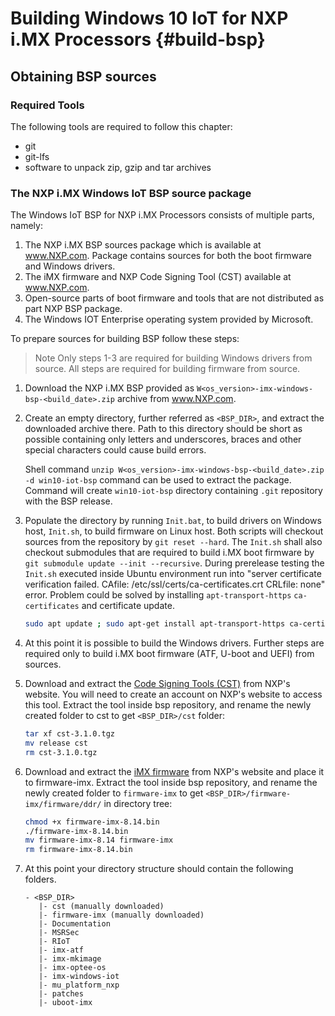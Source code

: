 Building Windows 10 IoT for NXP i.MX Processors {#build-bsp}
====

## Obtaining BSP sources

### Required Tools
The following tools are required to follow this chapter:
  - git
  - git-lfs
  - software to unpack zip, gzip and tar archives

### The NXP i.MX Windows IoT BSP source package

The Windows IoT BSP for NXP i.MX Processors consists of multiple parts, namely:
 1) The NXP i.MX BSP sources package which is available at www.NXP.com. Package contains sources for both the boot firmware and Windows drivers.
 2) The iMX firmware and NXP Code Signing Tool (CST) available at www.NXP.com.
 3) Open-source parts of boot firmware and tools that are not distributed as part NXP BSP package.
 4) The Windows IOT Enterprise operating system provided by Microsoft.

To prepare sources for building BSP follow these steps:

> Note Only steps 1-3 are required for building Windows drivers from source. All steps are required for building firmware from source.

 1) Download the NXP i.MX BSP provided as `W<os_version>-imx-windows-bsp-<build_date>.zip` archive from www.NXP.com.

 2) Create an empty directory, further referred as `<BSP_DIR>`, and extract the downloaded archive there.
    Path to this directory should be short as possible containing only letters and underscores, braces and other special characters could cause build errors.

    Shell command `unzip W<os_version>-imx-windows-bsp-<build_date>.zip -d win10-iot-bsp` command can be used to extract the package.
    Command will create `win10-iot-bsp` directory containing `.git` repository with the BSP release.

 3) Populate the directory by running `Init.bat`, to build drivers on Windows host, `Init.sh`, to build firmware on Linux host.
    Both scripts will checkout sources from the repository by `git reset --hard`. The `Init.sh` shall also checkout submodules that are required to build i.MX boot firmware by `git submodule update --init --recursive`.
    During prerelease testing the `Init.sh` executed inside Ubuntu environment run into "server certificate verification failed. CAfile: /etc/ssl/certs/ca-certificates.crt CRLfile: none" error.
    Problem could be solved by installing `apt-transport-https` `ca-certificates` and certificate update.

    ```bash
    sudo apt update ; sudo apt-get install apt-transport-https ca-certificates -y ; sudo update-ca-certificates
    ```
 4) At this point it is possible to build the Windows drivers. Further steps are required only to build i.MX boot firmware (ATF, U-boot and UEFI) from sources.

 5) Download and extract the [Code Signing Tools (CST)](https://www.nxp.com/webapp/sps/download/license.jsp?colCode=IMX_CST_TOOL) from NXP's website.
    You will need to create an account on NXP's website to access this tool.
    Extract the tool inside bsp repository, and rename the newly created folder to cst to get `<BSP_DIR>/cst` folder:

    ```bash
    tar xf cst-3.1.0.tgz
    mv release cst
    rm cst-3.1.0.tgz
    ```

 6) Download and extract the [iMX firmware](https://www.nxp.com/lgfiles/NMG/MAD/YOCTO/firmware-imx-8.14.bin) from NXP's website and place it to firmware-imx.
    Extract the tool inside bsp repository, and rename the newly created folder to `firmware-imx` to get `<BSP_DIR>/firmware-imx/firmware/ddr/` in directory tree:

    ```bash
    chmod +x firmware-imx-8.14.bin
    ./firmware-imx-8.14.bin
    mv firmware-imx-8.14 firmware-imx
    rm firmware-imx-8.14.bin
    ```

 7) At this point your directory structure should contain the following folders.

    ```
    - <BSP_DIR>
       |- cst (manually downloaded)
       |- firmware-imx (manually downloaded)
       |- Documentation
       |- MSRSec
       |- RIoT
       |- imx-atf
       |- imx-mkimage
       |- imx-optee-os
       |- imx-windows-iot
       |- mu_platform_nxp
       |- patches
       |- uboot-imx
    ```
